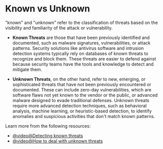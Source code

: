 # Known vs Unknown

"known" and "unknown" refer to the classification of threats based on the visibility and familiarity of the attack or vulnerability.

- **Known Threats** are those that have been previously identified and documented, such as malware signatures, vulnerabilities, or attack patterns. Security solutions like antivirus software and intrusion detection systems typically rely on databases of known threats to recognize and block them. These threats are easier to defend against because security teams have the tools and knowledge to detect and mitigate them.

- **Unknown Threats**, on the other hand, refer to new, emerging, or sophisticated threats that have not been previously encountered or documented. These can include zero-day vulnerabilities, which are software flaws not yet known to the vendor or the public, or advanced malware designed to evade traditional defenses. Unknown threats require more advanced detection techniques, such as behavioral analysis, machine learning, or heuristic-based detection, to identify anomalies and suspicious activities that don't match known patterns.

Learn more from the following resources:

- [@video@Detecting known threats](https://www.youtube.com/watch?v=hOaHDVMQ9_s)
- [@video@How to deal with unknown threats](https://www.youtube.com/watch?v=CH4tX_MVLh0)